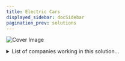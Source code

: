 ```yaml
---
title: Electric Cars
displayed_sidebar: docSidebar
pagination_prev: solutions
---
```


![Cover Image](../static/img/electric-car.jpg)

<details>
        <summary>List of companies working in this solution...</summary>
         <em>Note: this is an experimental AI feature. Accuracy and completeness are a work in progress</em>
        <div>
            <ul>
             
                <li><a href="https://pod-point.com">Pod Point</a></li>
            
                <li><a href="https://boostedboards.com">Boosted</a></li>
            
                <li><a href="https://transition-one.fr">Transition One</a></li>
            
                <li><a href="https://zeroavia.com">Zeroavia</a></li>
            
                <li><a href="https://echiontech.com">Echion Tech</a></li>
            
                <li><a href="https://www.proterra.com">Proterra</a></li>
            
                <li><a href="https://riversimple.com">River Simple</a></li>
            
            </ul>
        </div>
        </details>


:::company job openings
  #### [View open jobs in this Solution](https://climatebase.org/jobs?l=&q=&drawdown_solutions=Electric+Cars)
:::

## Overview

Electric cars have emerged as a popular solution for reducing environmental impact. Key technologies include improved batteries, wireless charging, and efficient electric motors. Companies like Tesla, Nissan, and BMW are leading the way in electric car development.

## Progress Made

- **Battery Breakthroughs**: Lithium-ion batteries surpass lead-acid batteries in efficiency and range.
- **Wireless Charging**: Simplifies the recharging process, enhancing convenience.
- **Prominent Players**: Tesla's Model S, Nissan's electric cars, BMW's advancements.
- **Government Support**: Initiatives like the UK's £500 million fund drive electric car development.

## Lessons Learned

1. **Infancy and Challenges**: Electric car technology is still in its early stages, with infrastructure and affordability as major challenges.
2. **Infrastructure Gap**: Limited charging stations hinder adoption and use.
3. **Cost Barrier**: Electric cars remain more expensive than traditional gasoline vehicles.
4. **Range Concerns**: Range anxiety – the fear of running out of charge – is a barrier for potential users.
5. **Awareness Gap**: Lack of public awareness about electric cars and their benefits.

## Challenges Ahead

1. **Infrastructure Development**: Lack of charging stations impedes electric car adoption.
2. **Affordability**: Overcoming the cost barrier to make electric cars more accessible.
3. **Range Anxiety**: Addressing consumer concerns about limited range per charge.
4. **Supply and Demand**: Increasing electric car availability to meet market demand.
5. **Public Awareness**: Educating the public about electric cars' benefits.

## Best Path Forward

- **R&D Investment**: Continue investing in research to enhance electric car technology.
- **Incentives**: Governments and private entities should offer incentives to encourage adoption.
- **Infrastructure Expansion**: Build a robust network of charging stations.
- **Affordability**: Develop cost-effective solutions for mass adoption.
- **Education and Awareness**: Launch campaigns to educate the public about electric cars.

## Key Players

- **Companies**: Tesla, Nissan, BMW, start-ups working on electric car technologies.
- **Government Initiatives**: UK's £500 million fund to support electric car development.
- **Organizations**: Electric Vehicle Association, Alliance for Transportation Electrification, Electric Drive Transportation Association.
- **Prominent Markets**: UK, Netherlands, China - promoting electric car adoption.

---

Photo by <a href="https://unsplash.com/@chuttersnap?utm_source=unsplash&utm_medium=referral&utm_content=creditCopyText">CHUTTERSNAP</a> on <a href="https://unsplash.com/photos/xfaYAsMV1p8?utm_source=unsplash&utm_medium=referral&utm_content=creditCopyText">Unsplash</a>
